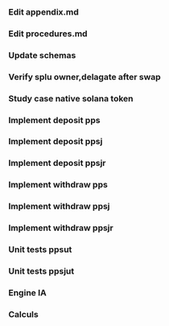 ### Edit appendix.md
### Edit procedures.md
### Update schemas
### Verify splu owner,delagate after swap
### Study case native solana token
### Implement deposit  pps 
### Implement deposit ppsj 
### Implement deposit ppsjr
### Implement withdraw pps 
### Implement withdraw ppsj
### Implement withdraw ppsjr
### Unit tests ppsut
### Unit tests ppsjut
### Engine IA
### Calculs
